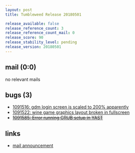 ```yaml
---
layout: post
title: Tumbleweed Release 20180501

release_available: false
release_reference_count: 3
release_reference_count_mail: 0
release_score: 90
release_stability_level: pending
release_version: 20180501
---
```


## mail (0:0)

no relevant mails

## bugs (3)

<!--more-->

- [1091516: gdm login screen is scaled to 200% apparently](https://bugzilla.opensuse.org/show_bug.cgi?id=1091516)
- [1091522: wine game graphics layout broken in fullscreen](https://bugzilla.opensuse.org/show_bug.cgi?id=1091522)
- ~~[1091585: Error running GRUB setup in YAST](https://bugzilla.opensuse.org/show_bug.cgi?id=1091585)~~



## links

- [mail announcement](https://lists.opensuse.org/opensuse-factory/2018-05/msg00024.html)
